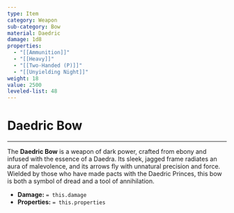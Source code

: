 ```yaml
---
type: Item
category: Weapon
sub-category: Bow
material: Daedric
damage: 1d8
properties:
  - "[[Ammunition]]"
  - "[[Heavy]]"
  - "[[Two-Handed (P)]]"
  - "[[Unyielding Night]]"
weight: 18
value: 2500
leveled-list: 48
---
```

# Daedric Bow
---
The **Daedric Bow** is a weapon of dark power, crafted from ebony and infused with the essence of a Daedra. Its sleek, jagged frame radiates an aura of malevolence, and its arrows fly with unnatural precision and force. Wielded by those who have made pacts with the Daedric Princes, this bow is both a symbol of dread and a tool of annihilation.

- **Damage:** `= this.damage`
- **Properties:** `= this.properties`